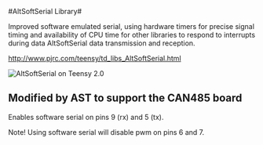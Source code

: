#AltSoftSerial Library#

Improved software emulated serial, using hardware timers for precise signal
timing and availability of CPU time for other libraries to respond to interrupts
during data AltSoftSerial data transmission and reception.

http://www.pjrc.com/teensy/td_libs_AltSoftSerial.html

![AltSoftSerial on Teensy 2.0](http://www.pjrc.com/teensy/td_libs_AltSoftSerial_2.jpg)

## Modified by AST to support the CAN485 board

Enables software serial on pins 9 (rx) and 5 (tx).

Note! Using software serial will disable pwm on pins 6 and 7.
